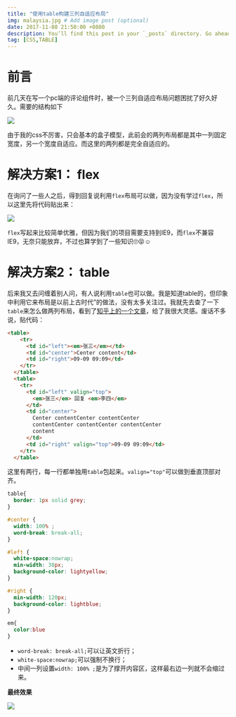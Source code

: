 ```yaml
---
title: "使用table构建三列自适应布局"
img: malaysia.jpg # Add image post (optional)
date: 2017-11-08 21:50:00 +0800
description: You’ll find this post in your `_posts` directory. Go ahead and edit it and re-build the site to see your changes. # Add post description (optional)
tag: [CSS,TABLE]
---
```


# 前言

前几天在写一个pc端的评论组件时，被一个三列自适应布局问题困扰了好久好久。需要的结构如下

![]({{site.url}}/assets/img/3cols-response-layout/3-cols-response-layout.jpeg)

由于我的css不厉害，只会基本的盒子模型，此前会的两列布局都是其中一列固定宽度，另一个宽度自适应。而这里的两列都是完全自适应的。

# 解决方案1： flex

在询问了一些人之后，得到回复说利用`flex`布局可以做，因为没有学过`flex`，所以这里先将代码贴出来：

![]({{site.url}}/assets/img/3cols-response-layout/flex.png)

`flex`写起来比较简单优雅，但因为我们的项目需要支持到IE9，而`flex`不兼容IE9，无奈只能放弃，不过也算学到了一些知识🙄😝☺️

# 解决方案2： table

后来我又去问缠着别人问，有人说利用`table`也可以做。我是知道table的，但印象中利用它来布局是以前上古时代”的做法，没有太多关注过。我就先去查了一下`table`来怎么做两列布局，看到了[知乎上的一个文章](https://zhuanlan.zhihu.com/p/21435193)，给了我很大灵感。废话不多说，贴代码：

```html
<table>
    <tr>
      <td id="left"><em>张三</em></td>
      <td id="center">Center content</td>
      <td id="right">09-09 09:09</td>
    </tr>
  </table>
  <table>
    <tr>
      <td id="left" valign="top">
        <em>张三</em> 回复 <em>李四</em>
      </td>
      <td id="center">
        Center contentCenter contentCenter
        contentCenter contentCenter contentCenter
        content
      </td>
      <td id="right" valign="top">09-09 09:09</td>
    </tr>
  </table>
```

这里有两行，每一行都单独用`table`包起来。`valign="top"`可以做到垂直顶部对齐。

```css
table{
  border: 1px solid grey;
}

#center {
  width: 100% ;
  word-break: break-all;
}

#left {
  white-space:nowrap;
  min-width: 38px;
  background-color: lightyellow;
}

#right {
  min-width: 120px;
  background-color: lightblue;
}

em{
  color:blue
}
```

* `word-break: break-all;`可以让英文折行；
* `white-space:nowrap;`可以强制不换行；
* 中间一列设置`width: 100% ;`是为了撑开内容区，这样最右边一列就不会缩过来。

**最终效果**

![]({{site.url}}/assets/img/3cols-response-layout/table-layout.png)



